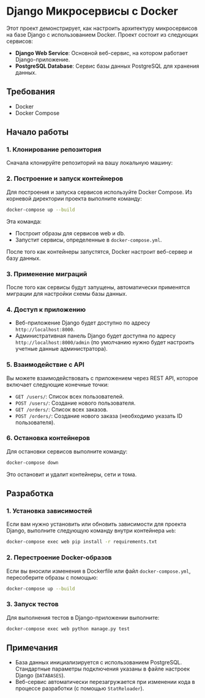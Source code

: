 # Django Микросервисы с Docker

Этот проект демонстрирует, как настроить архитектуру микросервисов на базе Django с использованием Docker. Проект состоит из следующих сервисов:

- **Django Web Service**: Основной веб-сервис, на котором работает Django-приложение.
- **PostgreSQL Database**: Сервис базы данных PostgreSQL для хранения данных.

## Требования

- Docker
- Docker Compose

## Начало работы

### 1. Клонирование репозитория

Сначала клонируйте репозиторий на вашу локальную машину:


### 2. Построение и запуск контейнеров

Для построения и запуска сервисов используйте Docker Compose. Из корневой директории проекта выполните команду:

```bash
docker-compose up --build
```

Эта команда:
- Построит образы для сервисов web и db.
- Запустит сервисы, определенные в `docker-compose.yml`.

После того как контейнеры запустятся, Docker настроит веб-сервер и базу данных.

### 3. Применение миграций

После того как сервисы будут запущены, автоматически применятся миграции для настройки схемы базы данных.


### 4. Доступ к приложению

- Веб-приложение Django будет доступно по адресу `http://localhost:8000`.
- Административная панель Django будет доступна по адресу `http://localhost:8000/admin` (по умолчанию нужно будет настроить учетные данные администратора).

### 5. Взаимодействие с API

Вы можете взаимодействовать с приложением через REST API, которое включает следующие конечные точки:

- `GET /users/`: Список всех пользователей.
- `POST /users/`: Создание нового пользователя.
- `GET /orders/`: Список всех заказов.
- `POST /orders/`: Создание нового заказа (необходимо указать ID пользователя).

### 6. Остановка контейнеров

Для остановки сервисов выполните команду:

```bash
docker-compose down
```

Это остановит и удалит контейнеры, сети и тома.

## Разработка

### 1. Установка зависимостей

Если вам нужно установить или обновить зависимости для проекта Django, выполните следующую команду внутри контейнера `web`:

```bash
docker-compose exec web pip install -r requirements.txt
```

### 2. Перестроение Docker-образов

Если вы вносили изменения в Dockerfile или файл `docker-compose.yml`, пересоберите образы с помощью:

```bash
docker-compose up --build
```

### 3. Запуск тестов

Для выполнения тестов в Django-приложении выполните:

```bash
docker-compose exec web python manage.py test
```

## Примечания

- База данных инициализируется с использованием PostgreSQL. Стандартные параметры подключения указаны в файле настроек Django (`DATABASES`).
- Веб-сервис автоматически перезагружается при изменении кода в процессе разработки (с помощью `StatReloader`).
